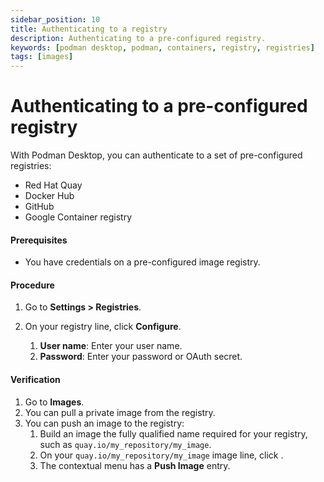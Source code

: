 ```yaml
---
sidebar_position: 10
title: Authenticating to a registry
description: Authenticating to a pre-configured registry.
keywords: [podman desktop, podman, containers, registry, registries]
tags: [images]
---
```


# Authenticating to a pre-configured registry

With Podman Desktop, you can authenticate to a set of pre-configured registries:

- Red Hat Quay
- Docker Hub
- GitHub
- Google Container registry

#### Prerequisites

- You have credentials on a pre-configured image registry.

#### Procedure

1. Go to **<icon icon="fa-solid fa-cog" size="lg" /> Settings > Registries**.
1. On your registry line, click **Configure**.

   1. **User name**: Enter your user name.
   1. **Password**: Enter your password or OAuth secret.

#### Verification

1. Go to **<icon icon="fa-solid fa-cloud" size="lg" /> Images**.
1. You can pull a private image from the registry.
1. You can push an image to the registry:
   1. Build an image the fully qualified name required for your registry, such as `quay.io/my_repository/my_image`.
   1. On your `quay.io/my_repository/my_image` image line, click **<icon icon="fa-solid fa-ellipsis-v" size="lg" />**.
   1. The contextual menu has a **<icon icon="fa-solid fa-arrow-up" size="lg" />Push Image** entry.
